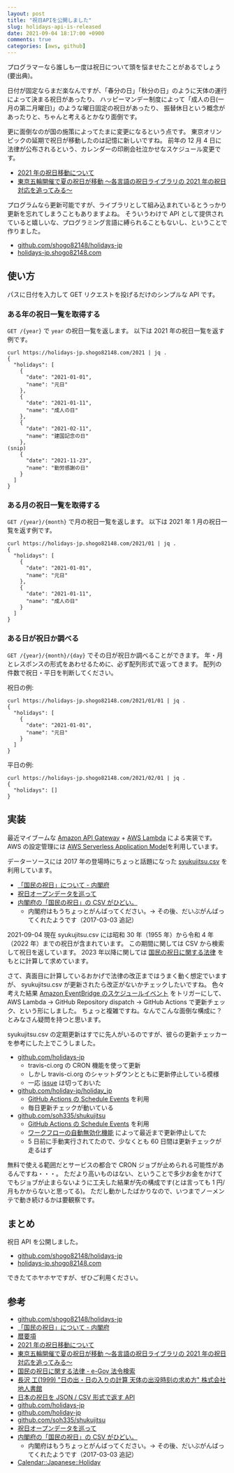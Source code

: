 ```yaml
---
layout: post
title: "祝日APIを公開しました"
slug: holidays-api-is-released
date: 2021-09-04 18:17:00 +0900
comments: true
categories: [aws, github]
---
```


プログラマーなら誰しも一度は祝日について頭を悩ませたことがあるでしょう(要出典)。

日付が固定ならまだ楽なんですが、「春分の日」「秋分の日」のように天体の運行によって決まる祝日があったり、
ハッピーマンデー制度によって「成人の日(一月の第二月曜日)」のような曜日固定の祝日があったり、
振替休日という概念があったりと、ちゃんと考えるとかなり面倒です。

更に面倒なのが国の施策によってたまに変更になるという点です。
東京オリンピックの延期で祝日が移動したのは記憶に新しいですね。
前年の 12 月 4 日に法律が公布されるという、カレンダーの印刷会社泣かせなスケジュール変更です。

- [2021 年の祝日移動について](https://www.kantei.go.jp/jp/headline/tokyo2020/shukujitsu.html)
- [東京五輪開催で夏の祝日が移動 〜各言語の祝日ライブラリの 2021 年の祝日対応を追ってみる〜](https://qiita.com/takaya1992/items/d1ee0d47795c1116f08d)

プログラムなら更新可能ですが、ライブラリとして組み込まれているとうっかり更新を忘れてしまうこともありますよね。
そういうわけで API として提供されていると嬉しいな、プログラミング言語に縛られることもないし、ということで作りました。

- [github.com/shogo82148/holidays-jp](https://github.com/shogo82148/holidays-jp)
- [holidays-jp.shogo82148.com](https://holidays-jp.shogo82148.com)

## 使い方

パスに日付を入力して GET リクエストを投げるだけのシンプルな API です。

### ある年の祝日一覧を取得する

`GET /{year}` で `year` の祝日一覧を返します。
以下は 2021 年の祝日一覧を返す例です。

```
curl https://holidays-jp.shogo82148.com/2021 | jq .
{
  "holidays": [
    {
      "date": "2021-01-01",
      "name": "元日"
    },
    {
      "date": "2021-01-11",
      "name": "成人の日"
    },
    {
      "date": "2021-02-11",
      "name": "建国記念の日"
    },
(snip)
    {
      "date": "2021-11-23",
      "name": "勤労感謝の日"
    }
  ]
}
```

### ある月の祝日一覧を取得する

`GET /{year}/{month}` で月の祝日一覧を返します。
以下は 2021 年 1 月の祝日一覧を返す例です。

```
curl https://holidays-jp.shogo82148.com/2021/01 | jq .
{
  "holidays": [
    {
      "date": "2021-01-01",
      "name": "元日"
    },
    {
      "date": "2021-01-11",
      "name": "成人の日"
    }
  ]
}
```

### ある日が祝日か調べる

`GET /{year}/{month}/{day}` でその日が祝日か調べることができます。
年・月とレスポンスの形式をあわせるために、必ず配列形式で返ってきます。
配列の件数で祝日・平日を判断してください。

祝日の例:

```
curl https://holidays-jp.shogo82148.com/2021/01/01 | jq .
{
  "holidays": [
    {
      "date": "2021-01-01",
      "name": "元日"
    }
  ]
}
```

平日の例:

```
curl https://holidays-jp.shogo82148.com/2021/02/01 | jq .
{
  "holidays": []
}
```

## 実装

最近マイブームな [Amazon API Gateway](https://aws.amazon.com/jp/api-gateway/) + [AWS Lambda](https://aws.amazon.com/jp/lambda/) による実装です。
AWS の設定管理には [AWS Serverless Application Model](https://docs.aws.amazon.com/serverless-application-model/latest/developerguide/what-is-sam.html)を利用しています。

データーソースには 2017 年の登場時にちょっと話題になった [syukujitsu.csv](https://www8.cao.go.jp/chosei/shukujitsu/syukujitsu.csv) を利用しています。

- [「国民の祝日」について - 内閣府](https://www8.cao.go.jp/chosei/shukujitsu/gaiyou.html)
- [祝日オープンデータを巡って](https://oku.edu.mie-u.ac.jp/~okumura/stat/holidays.html)
- [内閣府の「国民の祝日」の CSV がひどい。](https://twitter.com/i/events/834190855137226752)
  - 内閣府はもうちょっとがんばってください。→ その後、だいぶがんばってくれたようです（2017-03-03 追記）

2021-09-04 現在 syukujitsu.csv には昭和 30 年（1955 年）から令和 4 年（2022 年）までの祝日が含まれています。
この期間に関しては CSV から検索して祝日を返しています。
2023 年以降に関しては [国民の祝日に関する法律](https://elaws.e-gov.go.jp/document?lawid=323AC1000000178) をもとに計算して求めています。

さて、真面目に計算しているおかげで法律の改正まではうまく動く想定でいますが、
syukujitsu.csv が更新されたら改正がないかチェックしたいですね。
色々考えた結果 [Amazon EventBridge のスケジュールイベント](https://docs.aws.amazon.com/eventbridge/latest/userguide/eb-create-rule-schedule.html) をトリガーにして、 AWS Lambda → GitHub Repository dispatch → GitHub Actions で更新チェック、という形にしました。
ちょっと複雑ですね。なんでこんな面倒な構成に？とみなさん疑問を持つと思います。

syukujitsu.csv の定期更新はすでに先人がいるのですが、彼らの更新チェッカーを参考にした上でこうしました。

- [github.com/holidays-jp](https://github.com/holidays-jp)
  - travis-ci.org の CRON 機能を使って更新
  - しかし travis-ci.org のシャットダウンとともに更新停止している模様
  - 一応 [issue](https://github.com/holidays-jp/generator/issues/2) は切っておいた
- [github.com/holiday-jp/holiday_jp](https://github.com/holiday-jp/holiday_jp)
  - [GitHub Actions の Schedule Events](https://docs.github.com/en/actions/reference/events-that-trigger-workflows#scheduled-events) を利用
  - 毎日更新チェックが動いている
- [github.com/soh335/shukujitsu](https://github.com/soh335/shukujitsu)
  - [GitHub Actions の Schedule Events](https://docs.github.com/en/actions/reference/events-that-trigger-workflows#scheduled-events) を利用
  - [ワークフローの自動無効化機能](https://docs.github.com/en/actions/reference/usage-limits-billing-and-administration#disabling-and-enabling-workflows) によって最近まで更新停止してた
  - 5 日前に手動実行されてたので、少なくとも 60 日間は更新チェックが走るはず

無料で使える範囲だとサービスの都合で CRON ジョブが止められる可能性があるんですね・・・。
ただより高いものはない、ということで多少お金をかけてでもジョブが止まらないように工夫した結果が先の構成です(とは言っても 1 円/月もかからないと思ってる)。
ただし動かしたばかりなので、いつまでノーメンテで動き続けるかは要観察です。

## まとめ

祝日 API を公開しました。

- [github.com/shogo82148/holidays-jp](https://github.com/shogo82148/holidays-jp)
- [holidays-jp.shogo82148.com](https://holidays-jp.shogo82148.com)

できたてホヤホヤですが、ぜひご利用ください。

## 参考

- [github.com/shogo82148/holidays-jp](https://github.com/shogo82148/holidays-jp)
- [「国民の祝日」について - 内閣府](https://www8.cao.go.jp/chosei/shukujitsu/gaiyou.html)
- [暦要項](https://eco.mtk.nao.ac.jp/koyomi/yoko/)
- [2021 年の祝日移動について](https://www.kantei.go.jp/jp/headline/tokyo2020/shukujitsu.html)
- [東京五輪開催で夏の祝日が移動 〜各言語の祝日ライブラリの 2021 年の祝日対応を追ってみる〜](https://qiita.com/takaya1992/items/d1ee0d47795c1116f08d)
- [国民の祝日に関する法律 - e-Gov 法令検索](https://elaws.e-gov.go.jp/document?lawid=323AC1000000178)
- [長沢 工(1999) "日の出・日の入りの計算 天体の出没時刻の求め方" 株式会社地人書館](https://www.amazon.co.jp/%E6%97%A5%E3%81%AE%E5%87%BA%E3%83%BB%E6%97%A5%E3%81%AE%E5%85%A5%E3%82%8A%E3%81%AE%E8%A8%88%E7%AE%97%E2%80%95%E5%A4%A9%E4%BD%93%E3%81%AE%E5%87%BA%E6%B2%A1%E6%99%82%E5%88%BB%E3%81%AE%E6%B1%82%E3%82%81%E6%96%B9-%E9%95%B7%E6%B2%A2-%E5%B7%A5/dp/4805206349)
- [日本の祝日を JSON / CSV 形式で返す API](https://qiita.com/matsuoshi/items/7c19e7dcf404b7d921d6)
- [github.com/holidays-jp](https://github.com/holidays-jp)
- [github.com/holiday-jp](https://github.com/holiday-jp)
- [github.com/soh335/shukujitsu](https://github.com/soh335/shukujitsu)
- [祝日オープンデータを巡って](https://oku.edu.mie-u.ac.jp/~okumura/stat/holidays.html)
- [内閣府の「国民の祝日」の CSV がひどい。](https://twitter.com/i/events/834190855137226752)
  - 内閣府はもうちょっとがんばってください。→ その後、だいぶがんばってくれたようです（2017-03-03 追記）
- [Calendar::Japanese::Holiday](https://metacpan.org/pod/Calendar::Japanese::Holiday)
